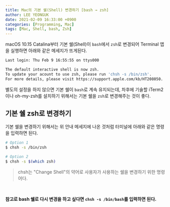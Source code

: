 ```yaml
---
title: Mac의 기본 쉘(Shell) 변경하기 [bash → zsh]
author: LEE YEONGUK
date: 2021-02-09 16:33:00 +0900
categories: [Programming, Mac]
tags: [Mac, Shell, bash, Zsh]
---
```


macOS 10.15 Catalina부터 기본 쉘(Shell)이 `bash`에서 `zsh`로 변경되어 Terminal 앱을 실행하면 아래와 같은 메세지가 뜨게된다.

~~~bash
Last login: Thu Feb 9 16:55:55 on ttys000

The default interactive shell is now zsh.
To update your acount to use zsh, please run 'chsh -s /bin/zsh'.
For more details, please visit https://support.apple.com/kb/HT208050.
~~~

별도의 설정을 하지 않으면 기본 쉘이 `bash`로 계속 유지되는데, 차후에 기술할 iTerm2이나 oh-my-zsh를 설치하기 위해서는 기본 쉘을 `zsh`로 변경해주는 것이 좋다.

## 기본 쉘 zsh로 변경하기

기본 쉘을 변경하기 위해서는 위 안내 메세지에 나온 것처럼 터미널에 아래와 같은 명령을 입력하면 된다.
~~~bash
# Option 1
$ chsh -s /bin/zsh

# Option 2
$ chsh -s $(which zsh)
~~~
> chsh는 "Change Shell"의 약어로 사용자가 사용하는 쉘을 변경하기 위한 명령어다.

<br />

**참고로 bash 쉘로 다시 변경을 하고 싶다면 `chsh -s /bin/bash`를 입력하면 된다.**